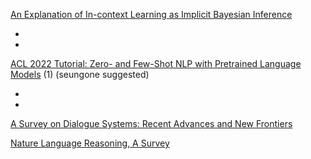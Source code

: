 [An Explanation of In-context Learning as Implicit Bayesian Inference
](https://arxiv.org/abs/2111.02080)

-
-

[ACL 2022 Tutorial: Zero- and Few-Shot NLP with Pretrained Language Models](https://github.com/allenai/acl2022-zerofewshot-tutorial) (1) (seungone suggested)

-
-

[A Survey on Dialogue Systems:
Recent Advances and New Frontiers](https://www.kdd.org/exploration_files/19-2-Article3.pdf)


[Nature Language Reasoning, A Survey
](https://arxiv.org/abs/2303.14725)
